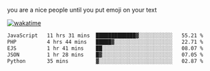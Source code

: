 you are a nice people until you put emoji on your text

[![wakatime](https://wakatime.com/badge/user/87646243-158a-4241-a3cb-668e1fa2dbb8.svg)](https://wakatime.com/@87646243-158a-4241-a3cb-668e1fa2dbb8)
<!--START_SECTION:waka-->

```txt
JavaScript   11 hrs 31 mins  █████████████▓░░░░░░░░░░░   55.21 %
PHP          4 hrs 44 mins   █████▓░░░░░░░░░░░░░░░░░░░   22.71 %
EJS          1 hr 41 mins    ██░░░░░░░░░░░░░░░░░░░░░░░   08.07 %
JSON         1 hr 28 mins    █▓░░░░░░░░░░░░░░░░░░░░░░░   07.05 %
Python       35 mins         ▓░░░░░░░░░░░░░░░░░░░░░░░░   02.87 %
```

<!--END_SECTION:waka-->
